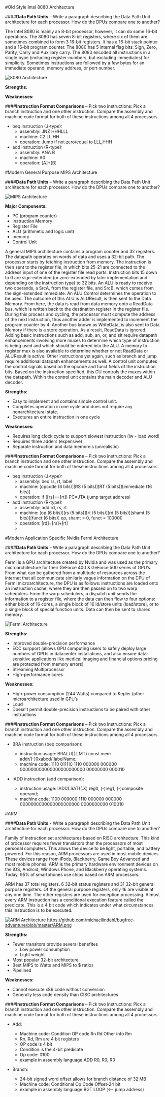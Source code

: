 #Old Style Intel 8080 Architecture

####**Data Path Units** – Write a paragraph describing the Data Path Unit architecture for each processor. How do the DPUs compare one to another?

The Intel 8080 is mainly an 8-bit processor, however, it can do some 16-bit operations. The 8080 has seven 8-bit registers, where six of them are sometimes combined to form 3 16-bit registers. It has a 16-bit stack pointer and a 16-bit program counter. The 8080 has 5 internal flag bits: Sign, Zero, Parity, Carry and Auxiliary carry. The 8080 encoded all instructions in a single bype (including register-numbers, but excluding immediates) for simplicity. Sometimes instructions are followed by a few bytes for an immediate operand, memory address, or port number. 

![8080 Architecture](https://upload.wikimedia.org/wikipedia/commons/5/5d/Intel_8080_arch.svg)

**Strengths:**

**Weaknesses:**

####**Instruction Format Comparisons** – Pick two instructions: Pick a branch instruction and one other instruction. Compare the assembly and machine code format for both of these instructions among all 4 processors.

* beq instruction (J-type): 
  * assembly:  JNZ HHHLLL
  * machine:   C2 LL HH
  * operation: Jump if not zero/equal to LLL,HHH
* add instruction (R-type):
  * assembly:  ANA B
  * machine:   A0
  * operation: [A]+[B]


#Modern General Purpose MIPS Architecture

####**Data Path Units** – Write a paragraph describing the Data Path Unit architecture for each processor. How do the DPUs compare one to another?

![MIPS Architecture](http://s3.amazonaws.com/answer-board-image/2009431318246337436150401462503453.jpg)


**Major Components:**
  * PC (program counter)
  * Instruction Memory
  * Register File
  * ALU (arithmetic and logic unit)
  * memory
  * Control Unit

A general MIPS architecture contains a program counter and 32 registers. The datapath operates on words of data and uses a 32-bit path. The processor starts by fetching instruction from memory. The instruction is then sent to the register file, in which bits 25-21 are connected to the address input of one of the register file read ports. Instruction bits 15 down to 0 are sign-extended (or zero-extended by later implementation and depending on the instruction type) to 32 bits. An ALU is ready to receive two operands, a SrcA, from the register file, and SrcB, which comes from the sign-extended immediate. An ALU Control determines the operation to be used. The outcome of this ALU is ALUResult, is then sent to the Data Memory. From here, the data is read from data memory onto a ReadData bus, which is written back to the destination register in the register file. During this process and cycling, the processor must compute the address of the next instruction, thus another adder is implemented to increment the program counter by 4. Another bus known as WriteData, is also sent to Data Memory if there is a store operation. As a result, ReadData is ignored. Adding basic instructions such as add, sub, an, or, and slt require datapath enhancements involving more muxes to determine which type of instruction is being used and which should be entered into the ALU. A memory to register mux is also available to determine whether or not ReadData or ALUResult is active. Other instructions yet again, such as branch and jump require additional datapath enhancements as well. A control unit computes the control signals based on the opcode and funct fields of the instruction bits. Based on the instruction specified, this CU controls the muxes within the datapath. Within the control unit contains the main decoder and ALU decoder. 

**Strengths:**
  * Easy to implement and contains simple control unit.
  * Completes operation in one cycle and does not require any nonarchitectural state.
  * Exectures an entire instruction in one cycle

**Weaknesses:** 
  * Requires long clock cycle to support slowest instruction (lw - load word)
  * Requires three adders (expensive)
  * Separate instruction and data memoreis (unrealistic)

####**Instruction Format Comparisons** – Pick two instructions: Pick a branch instruction and one other instruction. Compare the assembly and machine code format for both of these instructions among all 4 processors.

* beq instruction (J-type): 
  * assembly:  beq rs, rt, label
  * machine:   [opcode (6 bits)][RS (5 bits)][RT (5 bits)][immediate (16 bits)]
  * operation: if ([rs]==[rt]) PC=JTA (jump target address)
* add instruction (R-type):
  * assembly:  add rd, rs, rt 
  * machine:   [op (6 bits)][rs (5 bits)][rt (5 bits)][rd (5 bits)][shamt (5 bits)][funct (6 bits)]
						op, shamt = 0, funct = 100000
  * operation: [rd]=[rs]+[rt]
  * 
  

#Modern Application Specific Nvidia Fermi Architecture

####**Data Path Units** – Write a paragraph describing the Data Path Unit architecture for each processor. How do the DPUs compare one to another?

Fermi is a GPU architecture created by Nvidia and was used as the primary microarchitecture for their GeForce 400 & GeForce 500 series of GPU’s. From what can be gathered from a multitude of resources across the internet that all communicate similarly vague information on the DPU of Fermi microarchitecture, the DPU is as follows: instructions are loaded onto an instruction cache, where they are then passed on to two warp schedulers. From the warp schedulers, a dispatch unit sends the information to a register file, where the data can then flow to four options: either block of 16 cores, a single block of 16 ld/store units (load/store), or to a single block of special function units. Data can then be sent to shared memory.

![Fermi Architecture](http://assets.hardwarezone.com/images/SM.jpg)

**Strengths:**
  * Improved double-precision performance
  * ECC surpport (allows GPU computing users to safely deploy large numbers of GPUs in datacenter installations, and also ensure data-sensitive applications like medical imaging and financial options pricing are protected from memory errors)
  * Streaming Multiprocessor
  * High-performance cores

**Weaknesses:**
  * High-power consumption (244 Watts) compared to Kepler (other microarchitecture used in GPU’s
  * Loud
  * Doesn’t permit double-precision instructions to be paired with other instructions


####**Instruction Format Comparisons** – Pick two instructions: Pick a branch instruction and one other instruction. Compare the assembly and machine code format for both of these instructions among all 4 processors.

* BRA instruction (beq comparison): 
  * instruction usage: BRA(.U)(.LMT)  const mem addr/(-)0xabcd/!labelName;
  * machine code: 1110 011110 1110 000000 000000 000000000000000000000000 00000000 000010
  
* IADD instruction (add comparison):
  * instruction usage: IADD(.SAT)(.X) reg0, (-)reg1, (-)composite operand;
  * machine code: 1100 000000 1110 000000 000000 0000000000000000000000 0000000000 010010


#ARM

####**Data Path Units** - Write a paragraph describing the Data Path Unit architecture for each processor. How do the DPUs compare one to another?

Family of instruction set architectures based on RISC architecture.  This kind of processor requires fewer transistors than the processors of most personal computers.  This allows the device to be light, portable, and battery powered.  For this reason, ARM processors are used in most mobile devices.  These devices range from iPods, Blackberry, Game Boy Advanced and most mobile phones.  ARM is the primary hardware environment devices on the iOS, Android, Windows Phone, and Blackberry operating systems.  Today, 95% of smartphones use chips based on ARM processors.

ARM has 37 total registers.  6 32-bit status registers and 31 32-bit general purpose registers. Of the general purpose registers, only 16 are visible at any one time.  The other registers are used for exception processing.  Almost every ARM instruction has a conditional execution feature called the predicate.  This is a 4 bit code which indicates under what circumstances this instruction is to be executed.



![ARM Architecture](https://raw.githubusercontent.com/michaellindahl/bugfree-adventure/master/ARM.png?token=7294888__eyJzY29wZSI6IlJhd0Jsb2I6bWljaGFlbGxpbmRhaGwvYnVnZnJlZS1hZHZlbnR1cmUvbWFzdGVyL0FSTS5wbmciLCJleHBpcmVzIjoxMzk4MjA3NDIzfQ%3D%3D--4620617427f2f1246e440f418bd65475462a44c4) https://github.com/michaellindahl/bugfree-adventure/blob/master/ARM.png

**Strengths:**
  * Fewer transitors provide several benefites
     * Low power consumption
     * Light weight
  * Most popular 32-bit architecture
  * Best MIPS to Watts and MIPS to $ ratios
  * Pipelined
  
**Weaknesses:**
  * Cannot execute x86 code without conversion
  * Generally less code density than CISC architectures

  ####**Instruction Format Comparisons** – Pick two instructions: Pick a branch instruction and one other instruction. Compare the assembly and machine code format for both of these instructions among all 4 processors.
  
* Add:
  * Machine code: Condition	OP code  Rn	Rd	Other info	Rm
  * Rn, Rd, Rm are 4 bit registers
  * OP code is 4 bit
  * Condition is the 4-bit predicate
  * Op code: 0100
  * example in assembly language 
                    ADD R0, R0, R3
  
* Branch: 
  * 24-bit signed word offset allows for branch distance of 32 MB
  * Machine code: Conditional		Op Code		Offset-24 bit
  * example in assembly language
                    BGT LOOP (<-- jump address)
  
